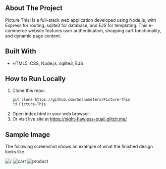 ## About The Project
Picture This! Is a full-stack web application developed using Node.js, with Express for routing, sqlite3 for database, and EJS for templating. This e-commerce website features user authentication, shopping cart functionality, and dynamic page content.

## Built With
- HTML5, CSS, Node.js, sqlite3, EJS

## How to Run Locally
1. Clone this repo:
    ```bash 
    git clone https://github.com/5nanometers/Picture-This
    cd Picture-This

2. Open index.html in your web browser.
3. Or visit live site at https://night-flawless-quail.glitch.me/ 

## Sample Image
The following screenshot shows an example of what the finished design looks like.

![/](/public/index-screenshot)
![cart](/public/images/cart-screenshot)
![product](/public/images/product-screenshot)
